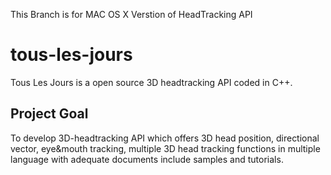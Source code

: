 This Branch is for MAC OS X Verstion of HeadTracking API

tous-les-jours
==============

Tous Les Jours is a open source 3D headtracking API coded in C++.

Project Goal
------------

To develop 3D-headtracking API which
offers 3D head position, directional vector, eye&mouth
tracking, multiple 3D head tracking functions in multiple
language with adequate documents include samples and
tutorials.
